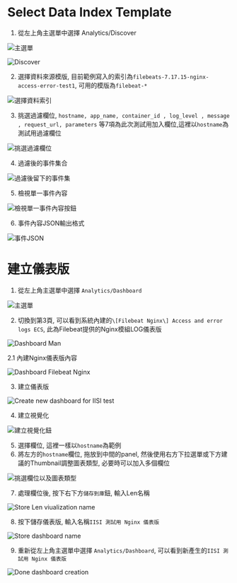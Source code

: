 # Select Data Index Template

1. 從左上角主選單中選擇 Analytics/Discover

![主選單](/doc/Images/select_Analytics_Discover_1.PNG)

![Discover](/doc/Images/select_Analytics_Discover_2.PNG)

2. 選擇資料來源模版, 目前範例寫入的索引為```filebeats-7.17.15-nginx-access-error-test1```, 可用的模版為```filebeat-*```

![選擇資料索引](/doc/Images/main.png)

3. 挑選過濾欄位, ```hostname, app_name, container_id , log_level , message , request_url, parameters``` 等7項為此次測試用加入欄位,這裡以```hostname```為測試用過濾欄位

![挑選過濾欄位](/doc/Images/filter%20dialog.PNG)

4. 過濾後的事件集合

![過濾後留下的事件集](/doc/Images/filter.PNG)

5. 檢視單一事件內容

![檢視單一事件內容按鈕](/doc/Images/single%20match%20event_1.PNG)

6. 事件內容JSON輸出格式

![事件JSON](/doc/Images/event%20content.PNG)


# 建立儀表版

1. 從左上角主選單中選擇 ```Analytics/Dashboard```

![主選單](/doc/Images/select_Analytics_Dashboard_1.PNG)

2. 切換到第3頁, 可以看到系統內建的```\[Filebeat Nginx\] Access and error logs ECS```, 此為Filebeat提供的Nginx模組LOG儀表版

![Dashboard Man](/doc/Images/create%20dashboard.PNG)

2.1 內建Nginx儀表版內容

![Dashboard Filebeat Nginx](/doc/Images/Filebeat%20Nginx_Access%20and%20error%20logs%20ECS%20Dashboard.PNG)

3. 建立儀表版

![Create new dashboard for IISI test](/doc/Images/create%20dashboard%20button.png)

4. 建立視覺化

![建立視覺化鈕](/doc/Images/create%20new%20dashboard.PNG)

5. 選擇欄位, 這裡一樣以```hostname```為範例
6. 將左方的```hostname```欄位, 拖放到中間的panel, 然後使用右方下拉選單或下方建議的Thumbnail調整圖表類型, 必要時可以加入多個欄位

![挑選欄位以及圖表類型](/doc/Images/create%20visualization.PNG)

7. 處理欄位後, 按下右下方```儲存到庫```鈕, 輸入Len名稱

![Store Len viualization name](/doc/Images/dashboard%20field%20Lens%20creation.PNG)

8. 按下儲存儀表版, 輸入名稱```IISI 測試用 Nginx 儀表版```

![Store dashboard name](/doc/Images/dashboard%20with%20hostname%20field%20Lens.PNG)

9. 重新從左上角主選單中選擇 ```Analytics/Dashboard```, 可以看到新產生的```IISI 測試用 Nginx 儀表版```

![Done dashboard creation](/doc/Images/create%20new%20dashboard%20done.PNG)



